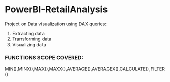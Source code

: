 # PowerBI-RetailAnalysis
Project on Data visualization using DAX queries:
1. Extracting data
2. Transforming data
3. Visualizing data


### FUNCTIONS SCOPE COVERED:
MIN(),MINX(),MAX(),MAXX(),AVERAGE(),AVERAGEX(),CALCULATE(),FILTER()
